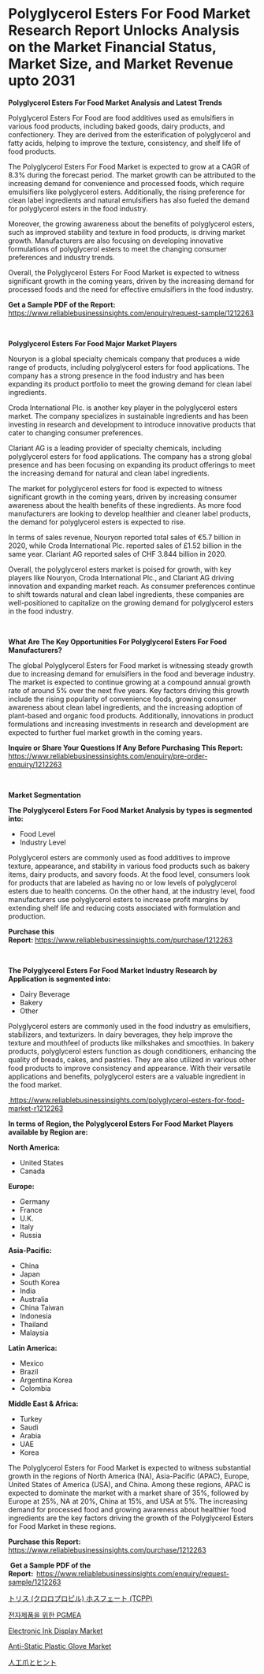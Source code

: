 <p><h1>Polyglycerol Esters For Food Market Research Report Unlocks Analysis on the Market Financial Status, Market Size, and Market Revenue upto 2031</h1></p><p><strong>Polyglycerol Esters For Food Market Analysis and Latest Trends</strong></p>
<p><p>Polyglycerol Esters For Food are food additives used as emulsifiers in various food products, including baked goods, dairy products, and confectionery. They are derived from the esterification of polyglycerol and fatty acids, helping to improve the texture, consistency, and shelf life of food products.</p><p>The Polyglycerol Esters For Food Market is expected to grow at a CAGR of 8.3% during the forecast period. The market growth can be attributed to the increasing demand for convenience and processed foods, which require emulsifiers like polyglycerol esters. Additionally, the rising preference for clean label ingredients and natural emulsifiers has also fueled the demand for polyglycerol esters in the food industry.</p><p>Moreover, the growing awareness about the benefits of polyglycerol esters, such as improved stability and texture in food products, is driving market growth. Manufacturers are also focusing on developing innovative formulations of polyglycerol esters to meet the changing consumer preferences and industry trends.</p><p>Overall, the Polyglycerol Esters For Food Market is expected to witness significant growth in the coming years, driven by the increasing demand for processed foods and the need for effective emulsifiers in the food industry.</p></p>
<p><strong>Get a Sample PDF of the Report:&nbsp;</strong> <a href="https://www.reliablebusinessinsights.com/enquiry/request-sample/1212263">https://www.reliablebusinessinsights.com/enquiry/request-sample/1212263</a></p>
<p>&nbsp;</p>
<p><strong>Polyglycerol Esters For Food Major Market Players</strong></p>
<p><p>Nouryon is a global specialty chemicals company that produces a wide range of products, including polyglycerol esters for food applications. The company has a strong presence in the food industry and has been expanding its product portfolio to meet the growing demand for clean label ingredients.</p><p>Croda International Plc. is another key player in the polyglycerol esters market. The company specializes in sustainable ingredients and has been investing in research and development to introduce innovative products that cater to changing consumer preferences.</p><p>Clariant AG is a leading provider of specialty chemicals, including polyglycerol esters for food applications. The company has a strong global presence and has been focusing on expanding its product offerings to meet the increasing demand for natural and clean label ingredients.</p><p>The market for polyglycerol esters for food is expected to witness significant growth in the coming years, driven by increasing consumer awareness about the health benefits of these ingredients. As more food manufacturers are looking to develop healthier and cleaner label products, the demand for polyglycerol esters is expected to rise.</p><p>In terms of sales revenue, Nouryon reported total sales of €5.7 billion in 2020, while Croda International Plc. reported sales of £1.52 billion in the same year. Clariant AG reported sales of CHF 3.844 billion in 2020.</p><p>Overall, the polyglycerol esters market is poised for growth, with key players like Nouryon, Croda International Plc., and Clariant AG driving innovation and expanding market reach. As consumer preferences continue to shift towards natural and clean label ingredients, these companies are well-positioned to capitalize on the growing demand for polyglycerol esters in the food industry.</p></p>
<p>&nbsp;</p>
<p><strong>What Are The Key Opportunities For Polyglycerol Esters For Food Manufacturers?</strong></p>
<p><p>The global Polyglycerol Esters for Food market is witnessing steady growth due to increasing demand for emulsifiers in the food and beverage industry. The market is expected to continue growing at a compound annual growth rate of around 5% over the next five years. Key factors driving this growth include the rising popularity of convenience foods, growing consumer awareness about clean label ingredients, and the increasing adoption of plant-based and organic food products. Additionally, innovations in product formulations and increasing investments in research and development are expected to further fuel market growth in the coming years.</p></p>
<p><strong>Inquire or Share Your Questions If Any Before Purchasing This Report:</strong> <a href="https://www.reliablebusinessinsights.com/enquiry/pre-order-enquiry/1212263">https://www.reliablebusinessinsights.com/enquiry/pre-order-enquiry/1212263</a></p>
<p>&nbsp;</p>
<p><strong>Market Segmentation</strong></p>
<p><strong>The Polyglycerol Esters For Food Market Analysis by types is segmented into:</strong></p>
<p><ul><li>Food Level</li><li>Industry Level</li></ul></p>
<p><p>Polyglycerol esters are commonly used as food additives to improve texture, appearance, and stability in various food products such as bakery items, dairy products, and savory foods. At the food level, consumers look for products that are labeled as having no or low levels of polyglycerol esters due to health concerns. On the other hand, at the industry level, food manufacturers use polyglycerol esters to increase profit margins by extending shelf life and reducing costs associated with formulation and production.</p></p>
<p><strong>Purchase this Report:&nbsp;</strong><a href="https://www.reliablebusinessinsights.com/purchase/1212263">https://www.reliablebusinessinsights.com/purchase/1212263</a></p>
<p>&nbsp;</p>
<p><strong>The Polyglycerol Esters For Food Market Industry Research by Application is segmented into:</strong></p>
<p><ul><li>Dairy Beverage</li><li>Bakery</li><li>Other</li></ul></p>
<p><p>Polyglycerol esters are commonly used in the food industry as emulsifiers, stabilizers, and texturizers. In dairy beverages, they help improve the texture and mouthfeel of products like milkshakes and smoothies. In bakery products, polyglycerol esters function as dough conditioners, enhancing the quality of breads, cakes, and pastries. They are also utilized in various other food products to improve consistency and appearance. With their versatile applications and benefits, polyglycerol esters are a valuable ingredient in the food market.</p></p>
<p><a href="https://www.reliablebusinessinsights.com/polyglycerol-esters-for-food-market-r1212263">&nbsp;https://www.reliablebusinessinsights.com/polyglycerol-esters-for-food-market-r1212263</a></p>
<p><strong>In terms of Region, the Polyglycerol Esters For Food Market Players available by Region are:</strong></p>
<p>
    <p> <strong> North America: </strong>
        <ul>
            <li>United States</li>
            <li>Canada</li>
        </ul>
        </p> 
    <p> <strong> Europe: </strong>
        <ul>
            <li>Germany</li>
            <li>France</li>
            <li>U.K.</li>
            <li>Italy</li>
            <li>Russia</li>
        </ul>
        </p> 
    <p> <strong> Asia-Pacific: </strong>
        <ul>
            <li>China</li>
            <li>Japan</li>
            <li>South Korea</li>
            <li>India</li>
            <li>Australia</li>
            <li>China Taiwan</li>
            <li>Indonesia</li>
            <li>Thailand</li>
            <li>Malaysia</li>
        </ul>
        </p> 
    <p> <strong> Latin America: </strong>
        <ul>
            <li>Mexico</li>
            <li>Brazil</li>
            <li>Argentina Korea</li>
            <li>Colombia</li>
        </ul>
        </p> 
    <p> <strong> Middle East & Africa: </strong>
        <ul>
            <li>Turkey</li>
            <li>Saudi</li>
            <li>Arabia</li>
            <li>UAE</li>
            <li>Korea</li>
        </ul>
    </p>
    </p>
<p><p>The Polyglycerol Esters for Food Market is expected to witness substantial growth in the regions of North America (NA), Asia-Pacific (APAC), Europe, United States of America (USA), and China. Among these regions, APAC is expected to dominate the market with a market share of 35%, followed by Europe at 25%, NA at 20%, China at 15%, and USA at 5%. The increasing demand for processed food and growing awareness about healthier food ingredients are the key factors driving the growth of the Polyglycerol Esters for Food Market in these regions.</p></p>
<p><strong>Purchase this Report: </strong><a href="https://www.reliablebusinessinsights.com/purchase/1212263">https://www.reliablebusinessinsights.com/purchase/1212263</a></p>
<p>&nbsp;<strong>Get a Sample PDF of the Report:&nbsp;&nbsp;</strong><a href="https://www.reliablebusinessinsights.com/enquiry/request-sample/1212263">https://www.reliablebusinessinsights.com/enquiry/request-sample/1212263</a></p>
<p><strong></strong></p>
<p><p><a href="https://github.com/AbigaleHuel/Market-Research-Report-List-1/blob/main/2072075102017.md">トリス (クロロプロピル) ホスフェート (TCPP)</a></p><p><a href="https://github.com/Santosuigrtley997836/Market-Research-Report-List-1/blob/main/428362495561.md">전자제품을 위한 PGMEA</a></p><p><a href="https://github.com/Hazelklievgspy6vdcsmu106w/Market-Research-Report-List-2/blob/main/electronic-ink-display-market.md">Electronic Ink Display Market</a></p><p><a href="https://github.com/lubmix/Market-Research-Report-List-2/blob/main/anti-static-plastic-glove-market.md">Anti-Static Plastic Glove Market</a></p><p><a href="https://github.com/AdellaPrice2023/Market-Research-Report-List-1/blob/main/1866170102016.md">人工爪とヒント</a></p></p>